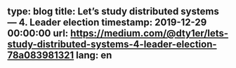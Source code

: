 type: blog
title: Let’s study distributed systems — 4. Leader election
timestamp: 2019-12-29 00:00:00
url: https://medium.com/@dty1er/lets-study-distributed-systems-4-leader-election-78a083981321
lang: en
---

